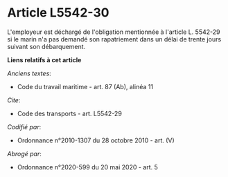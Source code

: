 # Article L5542-30

L'employeur est déchargé de l'obligation mentionnée à l'article L. 5542-29 si le marin n'a pas demandé son rapatriement dans
un délai de trente jours suivant son débarquement.

**Liens relatifs à cet article**

_Anciens textes_:

  - Code du travail maritime - art. 87 (Ab), alinéa 11

_Cite_:

  - Code des transports - art. L5542-29

_Codifié par_:

  - Ordonnance n°2010-1307 du 28 octobre 2010 - art. (V)

_Abrogé par_:

  - Ordonnance n°2020-599 du 20 mai 2020 - art. 5
